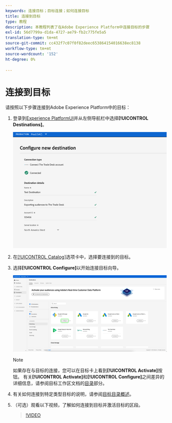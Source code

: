 ```yaml
---
keywords: 连接目标；目标连接；如何连接目标
title: 连接到目标
type: 教程
description: 本教程列表了在Adobe Experience Platform中连接目标的步骤
exl-id: 56d7799a-d1da-4727-ae79-fb2c775fe5a5
translation-type: tm+mt
source-git-commit: cc432f7c07f0f82deec653864154016638ec8138
workflow-type: tm+mt
source-wordcount: '152'
ht-degree: 0%

---
```


# 连接到目标

请按照以下步骤连接到Adobe Experience Platform中的目标：

1. 登录到[Experience PlatformUI](https://platform.adobe.com/)并从左侧导航栏中选择&#x200B;**[!UICONTROL Destinations]**。

   ![连接到目标](../assets/ui/connect-destinations/connect-destination.png)

2. 在[[!UICONTROL Catalog]](./destinations-workspace.md#catalog)选项卡中，选择要连接到的目标。

3. 选择&#x200B;**[!UICONTROL Configure]**&#x200B;以开始连接目标向导。

   ![配置目标](../assets/ui/connect-destinations/configure-destination.png)

   >[!NOTE]
   >
   >如果存在与目标的连接，您可以在目标卡上看到&#x200B;**[!UICONTROL Activate]**&#x200B;按钮。 有关&#x200B;**[!UICONTROL Activate]**&#x200B;和&#x200B;**[!UICONTROL Configure]**&#x200B;之间差异的详细信息，请参阅目标工作区文档的[目录](../ui/destinations-workspace.md#catalog)部分。

4. 有关如何连接到特定类型目标的说明，请参阅[目标目录概述](../catalog/overview.md)。

5. （可选）观看以下视频，了解如何连接到目标并激活目标的区段。

   >[!VIDEO](https://video.tv.adobe.com/v/29710?quality=12)
